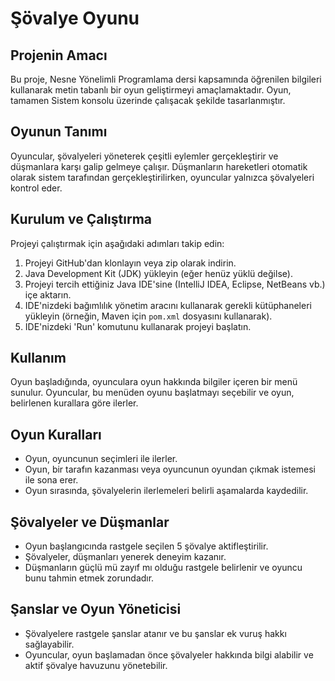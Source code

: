 
# Şövalye Oyunu

## Projenin Amacı
Bu proje, Nesne Yönelimli Programlama dersi kapsamında öğrenilen bilgileri kullanarak metin tabanlı bir oyun geliştirmeyi amaçlamaktadır. Oyun, tamamen Sistem konsolu üzerinde çalışacak şekilde tasarlanmıştır.

## Oyunun Tanımı
Oyuncular, şövalyeleri yöneterek çeşitli eylemler gerçekleştirir ve düşmanlara karşı galip gelmeye çalışır. Düşmanların hareketleri otomatik olarak sistem tarafından gerçekleştirilirken, oyuncular yalnızca şövalyeleri kontrol eder.

## Kurulum ve Çalıştırma

Projeyi çalıştırmak için aşağıdaki adımları takip edin:

1. Projeyi GitHub'dan klonlayın veya zip olarak indirin.
2. Java Development Kit (JDK) yükleyin (eğer henüz yüklü değilse).
3. Projeyi tercih ettiğiniz Java IDE'sine (IntelliJ IDEA, Eclipse, NetBeans vb.) içe aktarın.
4. IDE'nizdeki bağımlılık yönetim aracını kullanarak gerekli kütüphaneleri yükleyin (örneğin, Maven için `pom.xml` dosyasını kullanarak).
5. IDE'nizdeki 'Run' komutunu kullanarak projeyi başlatın.


## Kullanım
Oyun başladığında, oyunculara oyun hakkında bilgiler içeren bir menü sunulur. Oyuncular, bu menüden oyunu başlatmayı seçebilir ve oyun, belirlenen kurallara göre ilerler.

## Oyun Kuralları
- Oyun, oyuncunun seçimleri ile ilerler.
- Oyun, bir tarafın kazanması veya oyuncunun oyundan çıkmak istemesi ile sona erer.
- Oyun sırasında, şövalyelerin ilerlemeleri belirli aşamalarda kaydedilir.

## Şövalyeler ve Düşmanlar
- Oyun başlangıcında rastgele seçilen 5 şövalye aktifleştirilir.
- Şövalyeler, düşmanları yenerek deneyim kazanır.
- Düşmanların güçlü mü zayıf mı olduğu rastgele belirlenir ve oyuncu bunu tahmin etmek zorundadır.

## Şanslar ve Oyun Yöneticisi
- Şövalyelere rastgele şanslar atanır ve bu şanslar ek vuruş hakkı sağlayabilir.
- Oyuncular, oyun başlamadan önce şövalyeler hakkında bilgi alabilir ve aktif şövalye havuzunu yönetebilir.
